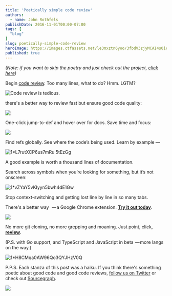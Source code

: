 ```yaml
---
title: 'Poetically simple code review'
authors:
  - name: John Rothfels
publishDate: 2016-11-01T00:00-07:00
tags: [
  "blog"
]
slug: poetically-simple-code-review
heroImage: https://images.ctfassets.net/le3mxztn6yoo/3fbdV3zjyMCAI4s0iegQaK/14672e9928b60bcd0c06650713e694db/1_KbPOkjIgK5Y9-znSHL0ymg.png
published: true
---
```




_(Note: if you want to skip the poetry and just check out the project,_ [_click here_](https://docs.sourcegraph.com/integration/browser_extension)_)_

Begin [code review](https://docs.sourcegraph.com/integration/browser_extension?hl=en).
Too many lines, what to do?
Hmm. LGTM?

![Code review is tedious.](//images.contentful.com/le3mxztn6yoo/3fbdV3zjyMCAI4s0iegQaK/14672e9928b60bcd0c06650713e694db/1_KbPOkjIgK5Y9-znSHL0ymg.png)

there's a better way
to review fast but ensure
good code quality:

[![](https://cdn-images-1.medium.com/max/800/1*Zj9VrnJD7Tu05fj3tjom6w.png)](https://docs.sourcegraph.com/integration/browser_extension?hl=en)

One-click jump-to-def
and hover over for docs.
Save time and focus:

[![](https://cdn-images-1.medium.com/max/800/1*JJqFwhtYfXFypwV1G7zevA.png)](https://docs.sourcegraph.com/integration/browser_extension?hl=en)

Find refs globally.
See where the code’s being used.
Learn by example —

![1*L7rutXCP6us7mRu 5tEzGg](//images.contentful.com/le3mxztn6yoo/4Sx9KpIgEEkwOKECYGCKCg/e25a20e341684445c79c904bb11f40cc/1_L7rutXCP6us7mRu_5tEzGg.png)

A good example
is worth a thousand lines of
documentation.

Search across symbols
when you’re looking for something,
but it’s not onscreen:

![1*vZYaY5vKIyyn5bwh4dE1Gw](//images.contentful.com/le3mxztn6yoo/57PgJfXJj2kiGwIUoGy0As/cfc16d9cee87e58c26b582616ce052eb/1_vZYaY5vKIyyn5bwh4dE1Gw.png)

Stop context-switching
and getting lost line by line
in so many tabs.

There's a better way 
 — a Google Chrome extension.
[**Try it out today**](https://docs.sourcegraph.com/integration/browser_extension?hl=en).

[![](https://cdn-images-1.medium.com/max/800/1*adb7n4s1Z40lmUTek-hGPw.png)](https://docs.sourcegraph.com/integration/browser_extension?hl=en)

No more git cloning,
no more grepping and moaning.
Just point, click, [**review**](https://docs.sourcegraph.com/integration/browser_extension?hl=en).

(P.S.
with Go support, and TypeScript and JavaScript in beta
 — more langs on the way.)

![1*H8CMqa0AW96Qo3QYJHzV0Q](//images.contentful.com/le3mxztn6yoo/jRPMuudUFqik84G6UKk48/d752b4a5ac3fafbc5bc7132fe6a3e8c5/1_H8CMqa0AW96Qo3QYJHzV0Q.png)

P.P.S. Each stanza of this post was a haiku. If you think there's something poetic about good code and good code reviews, [follow us on Twitter](https://twitter.com/sourcegraph) or check out [Sourcegraph](https://sourcegraph.com).

[![](https://cdn-images-1.medium.com/max/800/1*VUuHfrjTo93o7TreumQaRA.png)](https://docs.sourcegraph.com/integration/browser_extension?hl=en)
